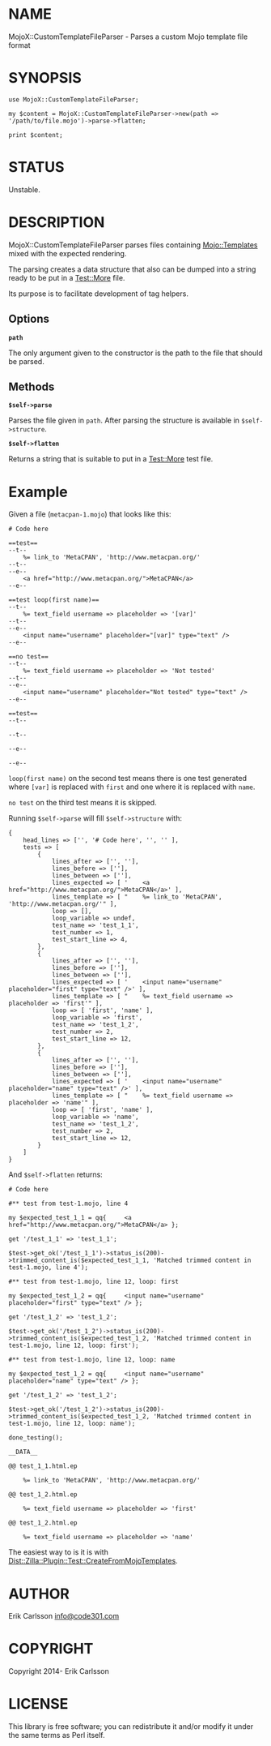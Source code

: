 # NAME

MojoX::CustomTemplateFileParser - Parses a custom Mojo template file format

# SYNOPSIS

    use MojoX::CustomTemplateFileParser;

    my $content = MojoX::CustomTemplateFileParser->new(path => '/path/to/file.mojo')->parse->flatten;

    print $content;

# STATUS

Unstable.

# DESCRIPTION

MojoX::CustomTemplateFileParser parses files containing [Mojo::Templates](https://metacpan.org/pod/Mojo::Template) mixed with the expected rendering.

The parsing creates a data structure that also can be dumped into a string ready to be put in a [Test::More](https://metacpan.org/pod/Test::More) file.

Its purpose is to facilitate development of tag helpers.

## Options

**`path`**

The only argument given to the constructor is the path to the file that should be parsed.

## Methods

**`$self->parse`**

Parses the file given in `path`. After parsing the structure is available in `$self->structure`.

**`$self->flatten`**

Returns a string that is suitable to put in a [Test::More](https://metacpan.org/pod/Test::More) test file.

# Example

Given a file (`metacpan-1.mojo`) that looks like this:

    # Code here

    ==test==
    --t--
        %= link_to 'MetaCPAN', 'http://www.metacpan.org/'
    --t--
    --e--
        <a href="http://www.metacpan.org/">MetaCPAN</a>
    --e--

    ==test loop(first name)==
    --t--
        %= text_field username => placeholder => '[var]'
    --t--
    --e--
        <input name="username" placeholder="[var]" type="text" />
    --e--

    ==no test==
    --t--
        %= text_field username => placeholder => 'Not tested'
    --t--
    --e--
        <input name="username" placeholder="Not tested" type="text" />
    --e--

    ==test==
    --t--

    --t--

    --e--

    --e--

`loop(first name)` on the second test means there is one test generated where `[var]` is replaced with `first` and one where it is replaced with `name`.

`no test` on the third test means it is skipped.

Running `$self->parse` will fill `$self->structure` with:

    {
        head_lines => ['', '# Code here', '', '' ],
        tests => [
            {
                lines_after => ['', ''],
                lines_before => [''],
                lines_between => [''],
                lines_expected => [ '    <a href="http://www.metacpan.org/">MetaCPAN</a>' ],
                lines_template => [ "    %= link_to 'MetaCPAN', 'http://www.metacpan.org/'" ],
                loop => [],
                loop_variable => undef,
                test_name => 'test_1_1',
                test_number => 1,
                test_start_line => 4,
            },
            {
                lines_after => ['', ''],
                lines_before => [''],
                lines_between => [''],
                lines_expected => [ '    <input name="username" placeholder="first" type="text" />' ],
                lines_template => [ "    %= text_field username => placeholder => 'first'" ],
                loop => [ 'first', 'name' ],
                loop_variable => 'first',
                test_name => 'test_1_2',
                test_number => 2,
                test_start_line => 12,
            },
            {
                lines_after => ['', ''],
                lines_before => [''],
                lines_between => [''],
                lines_expected => [ '    <input name="username" placeholder="name" type="text" />' ],
                lines_template => [ "    %= text_field username => placeholder => 'name'" ],
                loop => [ 'first', 'name' ],
                loop_variable => 'name',
                test_name => 'test_1_2',
                test_number => 2,
                test_start_line => 12,
            }
        ]
    }

And `$self->flatten` returns:

    # Code here

    #** test from test-1.mojo, line 4

    my $expected_test_1_1 = qq{     <a href="http://www.metacpan.org/">MetaCPAN</a> };

    get '/test_1_1' => 'test_1_1';

    $test->get_ok('/test_1_1')->status_is(200)->trimmed_content_is($expected_test_1_1, 'Matched trimmed content in test-1.mojo, line 4');

    #** test from test-1.mojo, line 12, loop: first

    my $expected_test_1_2 = qq{     <input name="username" placeholder="first" type="text" /> };

    get '/test_1_2' => 'test_1_2';

    $test->get_ok('/test_1_2')->status_is(200)->trimmed_content_is($expected_test_1_2, 'Matched trimmed content in test-1.mojo, line 12, loop: first');

    #** test from test-1.mojo, line 12, loop: name

    my $expected_test_1_2 = qq{     <input name="username" placeholder="name" type="text" /> };

    get '/test_1_2' => 'test_1_2';

    $test->get_ok('/test_1_2')->status_is(200)->trimmed_content_is($expected_test_1_2, 'Matched trimmed content in test-1.mojo, line 12, loop: name');

    done_testing();

    __DATA__

    @@ test_1_1.html.ep

        %= link_to 'MetaCPAN', 'http://www.metacpan.org/'

    @@ test_1_2.html.ep

        %= text_field username => placeholder => 'first'

    @@ test_1_2.html.ep

        %= text_field username => placeholder => 'name'

The easiest way to is it is with [Dist::Zilla::Plugin::Test::CreateFromMojoTemplates](https://metacpan.org/pod/Dist::Zilla::Plugin::Test::CreateFromMojoTemplates).

# AUTHOR

Erik Carlsson <info@code301.com>

# COPYRIGHT

Copyright 2014- Erik Carlsson

# LICENSE

This library is free software; you can redistribute it and/or modify
it under the same terms as Perl itself.
